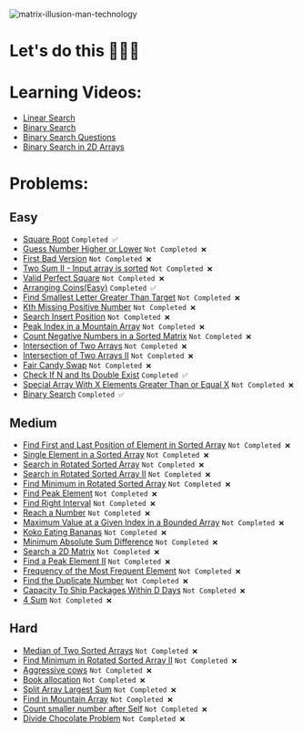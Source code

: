 ![matrix-illusion-man-technology](https://github.com/Ronnie5562/DSA/assets/110787129/ba6bdb63-a709-4472-b366-87c196c896ec)

# Let's do this 💪💪💪

# Learning Videos:
- [Linear Search](https://youtu.be/_HRA37X8N_Q)
- [Binary Search](https://youtu.be/f6UU7V3szVw)
- [Binary Search Questions](https://youtu.be/W9QJ8HaRvJQ)
- [Binary Search in 2D Arrays](https://youtu.be/enI_KyGLYPo)

# Problems:

## Easy
- [Square Root](https://leetcode.com/problems/sqrtx/) `Completed ✅`
- [Guess Number Higher or Lower](https://leetcode.com/problems/guess-number-higher-or-lower/) `Not Completed ❌`
- [First Bad Version](https://leetcode.com/problems/first-bad-version/) `Not Completed ❌`
- [Two Sum II - Input array is sorted](https://leetcode.com/problems/two-sum-ii-input-array-is-sorted/) `Not Completed ❌`
- [Valid Perfect Square](https://leetcode.com/problems/valid-perfect-square/) `Not Completed ❌`
- [Arranging Coins(Easy)](https://leetcode.com/problems/arranging-coins/) `Completed ✅`
- [Find Smallest Letter Greater Than Target](https://leetcode.com/problems/find-smallest-letter-greater-than-target/) `Not Completed ❌`
- [Kth Missing Positive Number](https://leetcode.com/problems/kth-missing-positive-number/) `Not Completed ❌`
- [Search Insert Position](https://leetcode.com/problems/search-insert-position/) `Not Completed ❌`
- [Peak Index in a Mountain Array](https://leetcode.com/problems/peak-index-in-a-mountain-array/) `Not Completed ❌`
- [Count Negative Numbers in a Sorted Matrix](https://leetcode.com/problems/count-negative-numbers-in-a-sorted-matrix/) `Not Completed ❌`
- [Intersection of Two Arrays](https://leetcode.com/problems/intersection-of-two-arrays/) `Not Completed ❌`
- [Intersection of Two Arrays II](https://leetcode.com/problems/intersection-of-two-arrays-ii/) `Not Completed ❌`
- [Fair Candy Swap](https://leetcode.com/problems/fair-candy-swap/) `Not Completed ❌`
- [Check If N and Its Double Exist](https://leetcode.com/problems/check-if-n-and-its-double-exist/) `Completed ✅`
- [Special Array With X Elements Greater Than or Equal X](https://leetcode.com/problems/special-array-with-x-elements-greater-than-or-equal-x/) `Not Completed ❌`
- [Binary Search](https://leetcode.com/problems/binary-search/) `Completed ✅`

## Medium
- [Find First and Last Position of Element in Sorted Array](https://leetcode.com/problems/find-first-and-last-position-of-element-in-sorted-array/) `Not Completed ❌`
- [Single Element in a Sorted Array](https://leetcode.com/problems/single-element-in-a-sorted-array/) `Not Completed ❌`
- [Search in Rotated Sorted Array](https://leetcode.com/problems/search-in-rotated-sorted-array/) `Not Completed ❌`
- [Search in Rotated Sorted Array II](https://leetcode.com/problems/search-in-rotated-sorted-array-ii/) `Not Completed ❌`
- [Find Minimum in Rotated Sorted Array](https://leetcode.com/problems/find-minimum-in-rotated-sorted-array/) `Not Completed ❌`
- [Find Peak Element](https://leetcode.com/problems/find-peak-element/) `Not Completed ❌`
- [Find Right Interval](https://leetcode.com/problems/find-right-interval/) `Not Completed ❌`
- [Reach a Number](https://leetcode.com/problems/reach-a-number/) `Not Completed ❌`
- [Maximum Value at a Given Index in a Bounded Array](https://leetcode.com/problems/maximum-value-at-a-given-index-in-a-bounded-array/) `Not Completed ❌`
- [Koko Eating Bananas](https://leetcode.com/problems/koko-eating-bananas/) `Not Completed ❌`
- [Minimum Absolute Sum Difference](https://leetcode.com/problems/minimum-absolute-sum-difference/) `Not Completed ❌`
- [Search a 2D Matrix](https://leetcode.com/problems/search-a-2d-matrix/) `Not Completed ❌`
- [Find a Peak Element II](https://leetcode.com/problems/find-a-peak-element-ii/) `Not Completed ❌`
- [Frequency of the Most Frequent Element](https://leetcode.com/problems/frequency-of-the-most-frequent-element/) `Not Completed ❌`
- [Find the Duplicate Number](https://leetcode.com/problems/find-the-duplicate-number/) `Not Completed ❌`
- [Capacity To Ship Packages Within D Days](https://leetcode.com/problems/capacity-to-ship-packages-within-d-days/) `Not Completed ❌`
- [4 Sum](https://leetcode.com/problems/4sum/) `Not Completed ❌`

## Hard
- [Median of Two Sorted Arrays](https://leetcode.com/problems/median-of-two-sorted-arrays/) `Not Completed ❌`
- [Find Minimum in Rotated Sorted Array II](https://leetcode.com/problems/find-minimum-in-rotated-sorted-array-ii/) `Not Completed ❌`
- [Aggressive cows](https://www.spoj.com/problems/AGGRCOW/) `Not Completed ❌`
- [Book allocation](https://www.geeksforgeeks.org/allocate-minimum-number-pages/) `Not Completed ❌`
- [Split Array Largest Sum](https://leetcode.com/problems/split-array-largest-sum/) `Not Completed ❌`
- [Find in Mountain Array](https://leetcode.com/problems/find-in-mountain-array/) `Not Completed ❌`
- [Count smaller number after Self](https://leetcode.com/problems/count-of-smaller-numbers-after-self/) `Not Completed ❌`
- [Divide Chocolate Problem](https://curiouschild.github.io/leetcode/2019/06/21/divide-chocolate.html) `Not Completed ❌`